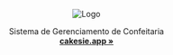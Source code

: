 <p align="center">
  <a href="#">
    
  </a>
  <p align="center">
   <img  src="https://raw.githubusercontent.com/matherique/cakesie.app/main/logo.png" alt="Logo">
  </p>
  <p align="center">
   Sistema de Gerenciamento de Confeitaria
    <br />
    <a href="https://cakesie.app"><strong>cakesie.app »</strong></a>
  </p>
</p>

